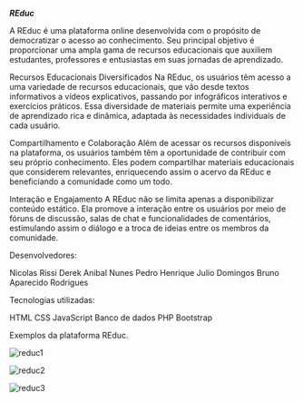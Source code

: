 ***REduc***

A REduc é uma plataforma online desenvolvida com o propósito de democratizar o acesso ao conhecimento. Seu principal objetivo é proporcionar uma ampla gama de recursos educacionais que auxiliem estudantes, professores e entusiastas em suas jornadas de aprendizado.

Recursos Educacionais Diversificados
Na REduc, os usuários têm acesso a uma variedade de recursos educacionais, que vão desde textos informativos a vídeos explicativos, passando por infográficos interativos e exercícios práticos. Essa diversidade de materiais permite uma experiência de aprendizado rica e dinâmica, adaptada às necessidades individuais de cada usuário.

Compartilhamento e Colaboração
Além de acessar os recursos disponíveis na plataforma, os usuários também têm a oportunidade de contribuir com seu próprio conhecimento. Eles podem compartilhar materiais educacionais que considerem relevantes, enriquecendo assim o acervo da REduc e beneficiando a comunidade como um todo.

Interação e Engajamento
A REduc não se limita apenas a disponibilizar conteúdo estático. Ela promove a interação entre os usuários por meio de fóruns de discussão, salas de chat e funcionalidades de comentários, estimulando assim o diálogo e a troca de ideias entre os membros da comunidade.

Desenvolvedores:

Nicolas Rissi
Derek Anibal Nunes
Pedro Henrique Julio Domingos
Bruno Aparecido Rodrigues


Tecnologias utilizadas:

HTML
CSS
JavaScript
Banco de dados
PHP
Bootstrap

Exemplos da plataforma REduc.

![reduc1](https://github.com/brunoroddrigues/REduc/assets/142831593/fe056e45-9ceb-42aa-96f3-b83fd13bbfa5)


![reduc2](https://github.com/brunoroddrigues/REduc/assets/142831593/067f1866-b2e3-4d5e-a221-f56684f196b8)


![reduc3](https://github.com/brunoroddrigues/REduc/assets/142831593/fb0bc642-eff4-4329-aa4d-dc67c341d712)



